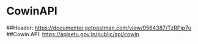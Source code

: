 # CowinAPI
##Header: https://documenter.getpostman.com/view/9564387/TzRPip7u
##Cowin API: https://apisetu.gov.in/public/api/cowin 
